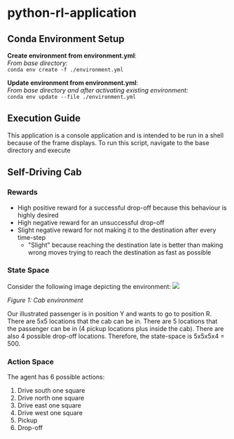 # python-rl-application
## Conda Environment Setup
**Create environment from environment.yml**:  
*From base directory:*  
```conda env create -f ./environment.yml```

**Update environment from environment.yml**:  
*From base directory and after activating existing environment:*  
```conda env update --file ./environment.yml```

## Execution Guide
This application is a console application and is intended to be run in a shell because of the frame displays. To run this script, navigate to the base directory and execute 

## Self-Driving Cab
### Rewards
- High positive reward for a successful drop-off because this behaviour is highly desired
- High negative reward for an unsuccessful drop-off
- Slight negative reward for not making it to the destination after every time-step
    - "Slight" because reaching the destination late is better than making wrong moves trying to reach the destination as fast as possible
    
### State Space
Consider the following image depicting the environment:
![](images/cab-env.PNG)

*Figure 1: Cab environment*

Our illustrated passenger is in position Y and wants to go to position R. There are 5x5 locations that the cab can be in. There are 5 locations that the passenger can be in (4 pickup locations plus inside the cab). There are also 4 possible drop-off locations. Therefore, the state-space is 5x5x5x4 = 500. 

### Action Space
The agent has 6 possible actions:
1. Drive south one square
2. Drive north one square
3. Drive east one square
4. Drive west one square
5. Pickup
6. Drop-off